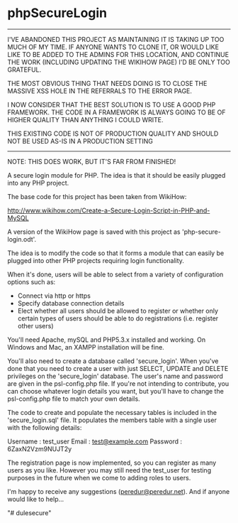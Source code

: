 phpSecureLogin
==============

*************************************************************************************************************************

I'VE ABANDONED THIS PROJECT AS MAINTAINING IT IS TAKING UP TOO MUCH OF MY TIME.  IF ANYONE WANTS TO CLONE IT, OR WOULD LIKE LIKE TO BE ADDED TO THE ADMINS FOR THIS LOCATION, AND CONTINUE THE WORK (INCLUDING UPDATING THE WIKIHOW PAGE) I'D BE ONLY TOO GRATEFUL.

THE MOST OBVIOUS THING THAT NEEDS DOING IS TO CLOSE THE MASSIVE XSS HOLE IN THE REFERRALS TO THE ERROR PAGE.

I NOW CONSIDER THAT THE  BEST SOLUTION IS TO USE A GOOD PHP FRAMEWORK.  THE CODE IN A FRAMEWORK IS ALWAYS GOING TO BE OF HIGHER
QUALITY THAN ANYTHING I COULD WRITE.

THIS EXISTING CODE IS NOT OF PRODUCTION QUALITY AND SHOULD NOT BE USED AS-IS IN A PRODUCTION SETTING

*************************************************************************************************************************

NOTE: THIS DOES WORK, BUT IT'S FAR FROM FINISHED!

A secure login module for PHP.  The idea is that it should be easily plugged into any PHP project.

The base code for this project has been taken from WikiHow:

http://www.wikihow.com/Create-a-Secure-Login-Script-in-PHP-and-MySQL

A version of the WikiHow page is saved with this project as 'php-secure-login.odt'.

The idea is to modify the code so that it forms a module that can easily be plugged into other PHP projects requiring login functionality.

When it's done, users will be able to select from a variety of configuration options such as:

* Connect via http or https
* Specify database connection details
* Elect whether all users should be allowed to register or whether only certain types of users should be able to do registrations (i.e. register other users)

You'll need Apache, mySQL and PHP5.3.x installed and working.  On Windows and Mac, an XAMPP installation will be fine.

You'll also need to create a database called 'secure_login'.  When you've done that you need to create a user with just SELECT, UPDATE and DELETE privileges on the 'secure_login' database.  The user's name and password are given in the psl-config.php file.  If you're not intending to contribute, you can choose whatever login details you want, but you'll have to change the psl-config.php file to match your own details.

The code to create and populate the necessary tables is included in the 'secure_login.sql' file.  It populates the members table with a single user with the following details:

Username	: test_user 
Email		: test@example.com 
Password	: 6ZaxN2Vzm9NUJT2y

The registration page is now implemented, so you can register as many users as you like.  However you may still need the test_user for testing purposes in the future when we come to adding roles to users.

I'm happy to receive any suggestions (peredur@peredur.net).  And if anyone would like to help...

"# dulesecure" 
